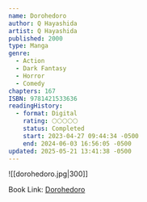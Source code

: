```yaml
---
name: Dorohedoro
author: Q Hayashida
artist: Q Hayashida
published: 2000
type: Manga
genre:
  - Action
  - Dark Fantasy
  - Horror
  - Comedy
chapters: 167
ISBN: 9781421533636
readingHistory:
  - format: Digital
    rating: 🌕🌕🌕🌕🌕
    status: Completed
    start: 2023-04-27 09:44:34 -0500
    end: 2024-06-03 16:56:05 -0500
updated: 2025-05-21 13:41:38 -0500
---
```


![[dorohedoro.jpg|300]]

Book Link: [Dorohedoro](https://myanimelist.net/manga/1133/Dorohedoro)
